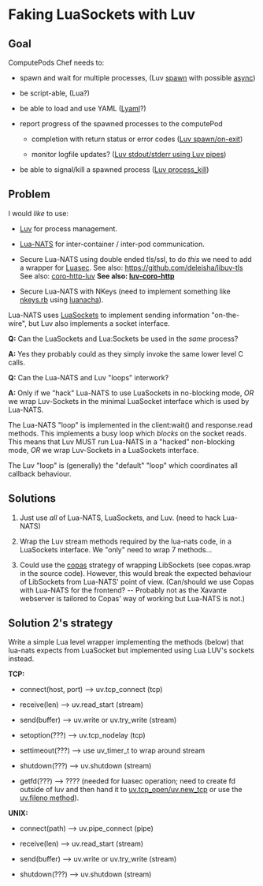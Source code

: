 # Faking LuaSockets with Luv

## Goal

ComputePods Chef needs to:

- spawn and wait for multiple processes,
  (Luv [spawn](https://github.com/luvit/luv/blob/master/docs.md#uv_process_t--process-handle)
  with possible [async](https://github.com/luvit/luv/blob/master/docs.md#uv_async_t--async-handle))
  
- be script-able,  (Lua?)

- be able to load and use YAML ([Lyaml](https://github.com/gvvaughan/lyaml)?)

- report progress of the spawned processes to the computePod

    - completion with return status or error codes
      ([Luv spawn/on-exit](https://github.com/luvit/luv/blob/master/docs.md#uv_process_t--process-handle))
    
    - monitor logfile updates? ([Luv stdout/stderr using Luv
      pipes](https://github.com/luvit/luv/blob/master/docs.md#uv_process_t--process-handle))
    
- be able to signal/kill a spawned process ([Luv 
  process_kill](https://github.com/luvit/luv/blob/master/docs.md#uvprocess_killprocess-signum))

## Problem

I would *like* to use:

-  [Luv](https://github.com/luvit/luv) for process management.

-  [Lua-NATS](https://github.com/dawnangel/lua-nats)
   for inter-container / inter-pod communication.
   
- Secure Lua-NATS using double ended tls/ssl, to do *this* we need to add a 
  wrapper for [Luasec](https://github.com/brunoos/luasec).
  See also: https://github.com/deleisha/libuv-tls
  See also: [coro-http-luv](https://github.com/squeek502/coro-http-luv)
  **See also: [luv-coro-http](https://github.com/creationix/luv-coro-http)**
  
- Secure Lua-NATS with NKeys (need to implement something like
  [nkeys.rb](https://github.com/nats-io/nkeys.rb) using
  [luanacha](https://github.com/philanc/luanacha)).

Lua-NATS uses [LuaSockets](https://github.com/diegonehab/luasocket) to 
implement sending information "on-the-wire", but Luv also implements a 
socket interface. 

**Q:** Can the LuaSockets and Lua:Sockets be used in the *same* process? 

**A:** Yes they probably could as they simply invoke the same lower level 
C calls. 

**Q:** Can the Lua-NATS and Luv "loops" interwork? 

**A:** Only if we "hack" Lua-NATS to use LuaSockets in no-blocking mode, 
*OR* we wrap Luv-Sockets in the minimal LuaSocket interface which is used by 
Lua-NATS. 

The Lua-NATS "loop" is implemented in the client:wait() and response.read 
methods. This implements a busy loop which *blocks* on the socket reads. 
This means that Luv MUST run Lua-NATS in a "hacked" non-blocking mode, 
*OR* we wrap Luv-Sockets in a LuaSockets interface. 

The Luv "loop" is (generally) the "default" "loop" which coordinates all 
callback behaviour.

## Solutions

1. Just use *all* of Lua-NATS, LuaSockets, and Luv. (need to hack Lua-NATS)

2. Wrap the Luv stream methods required by the lua-nats code, in a 
   LuaSockets interface. We "only" need to wrap 7 methods... 

3. Could use the [copas](https://github.com/keplerproject/copas) strategy 
   of wrapping LibSockets (see copas.wrap in the source code). However, 
   this would break the expected behaviour of LibSockets from Lua-NATS' 
   point of view. (Can/should we use Copas with Lua-NATS for the frontend? 
   -- Probably not as the Xavante webserver is tailored to Copas' way of 
   working but Lua-NATS is not.) 

## Solution 2's strategy

Write a simple Lua level wrapper implementing the methods (below) that 
lua-nats expects from LuaSocket but implemented using Lua LUV's sockets 
instead. 

**TCP:**

- connect(host, port) --> uv.tcp_connect (tcp)

- receive(len) --> uv.read_start (stream)

- send(buffer)  --> uv.write or uv.try_write (stream)

- setoption(???) --> uv.tcp_nodelay (tcp)

- settimeout(???) --> use uv_timer_t to wrap around stream

- shutdown(???) --> uv.shutdown (stream)

- getfd(???) --> ???? (needed for luasec operation; need to create fd 
  outside of luv and then hand it to
  [uv.tcp_open/uv.new_tcp](https://github.com/luvit/luv/blob/master/docs.md#uvnew_tcpflags)
  or use the 
  [uv.fileno method](https://github.com/luvit/luv/blob/master/docs.md#uvfilenohandle)). 

**UNIX:**

- connect(path) --> uv.pipe_connect (pipe)

- receive(len) --> uv.read_start (stream)

- send(buffer) --> uv.write or uv.try_write (stream)

- shutdown(???) --> uv.shutdown (stream)
